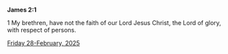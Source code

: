 **James 2:1**

1 My brethren, have not the faith of our Lord Jesus Christ, the Lord of glory, with respect of persons.

[Friday 28-February, 2025](https://getbible.life/kjv/James/2/1)

